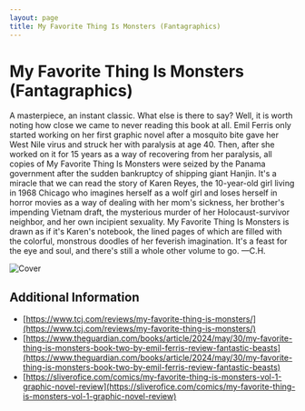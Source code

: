 ```yaml
---
layout: page
title: My Favorite Thing Is Monsters (Fantagraphics)
---
```


# My Favorite Thing Is Monsters (Fantagraphics)

A masterpiece, an instant classic. What else is there to say? Well, it is worth noting how close we came to never reading this book at all. Emil Ferris only started working on her first graphic novel after a mosquito bite gave her West Nile virus and struck her with paralysis at age 40. Then, after she worked on it for 15 years as a way of recovering from her paralysis, all copies of My Favorite Thing Is Monsters were seized by the Panama government after the sudden bankruptcy of shipping giant Hanjin. It's a miracle that we can read the story of Karen Reyes, the 10-year-old girl living in 1968 Chicago who imagines herself as a wolf girl and loses herself in horror movies as a way of dealing with her mom's sickness, her brother's impending Vietnam draft, the mysterious murder of her Holocaust-survivor neighbor, and her own incipient sexuality. My Favorite Thing Is Monsters is drawn as if it's Karen's notebook, the lined pages of which are filled with the colorful, monstrous doodles of her feverish imagination. It's a feast for the eye and soul, and there's still a whole other volume to go. —C.H.

![Cover](https://ew.com/thmb/-1e-Dkcl8jW_kdQIpaepRbLrThM=/1500x0/filters:no_upscale():max_bytes(150000):strip_icc()/my-favorite-thing-is-monsters-2000-21ac4a1588104391a33e7c2b8e2eaefa.jpg)

## Additional Information

- [https://www.tcj.com/reviews/my-favorite-thing-is-monsters/](https://www.tcj.com/reviews/my-favorite-thing-is-monsters/)
- [https://www.theguardian.com/books/article/2024/may/30/my-favorite-thing-is-monsters-book-two-by-emil-ferris-review-fantastic-beasts](https://www.theguardian.com/books/article/2024/may/30/my-favorite-thing-is-monsters-book-two-by-emil-ferris-review-fantastic-beasts)
- [https://sliverofice.com/comics/my-favorite-thing-is-monsters-vol-1-graphic-novel-review](https://sliverofice.com/comics/my-favorite-thing-is-monsters-vol-1-graphic-novel-review)
